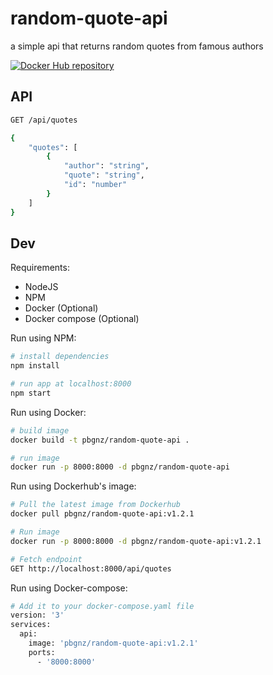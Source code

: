 # random-quote-api
a simple api that returns random quotes from famous authors   

[![Docker Hub repository](http://dockeri.co/image/pbgnz/random-quote-api)](https://registry.hub.docker.com/r/pbgnz/random-quote-api)

## API
```bash
GET /api/quotes
```

```bash
{
    "quotes": [
        {
            "author": "string",
            "quote": "string",
            "id": "number"
        }
    ]
}
```

## Dev

Requirements:
- NodeJS
- NPM
- Docker (Optional)
- Docker compose (Optional)

Run using NPM:
```bash
# install dependencies
npm install

# run app at localhost:8000
npm start
```

Run using Docker:
```bash
# build image
docker build -t pbgnz/random-quote-api .

# run image
docker run -p 8000:8000 -d pbgnz/random-quote-api
```

Run using Dockerhub's image:

```bash
# Pull the latest image from Dockerhub
docker pull pbgnz/random-quote-api:v1.2.1

# Run image
docker run -p 8000:8000 -d pbgnz/random-quote-api:v1.2.1

# Fetch endpoint
GET http://localhost:8000/api/quotes
```

Run using Docker-compose:

```bash
# Add it to your docker-compose.yaml file
version: '3'
services:
  api:
    image: 'pbgnz/random-quote-api:v1.2.1'
    ports:
      - '8000:8000'
```
